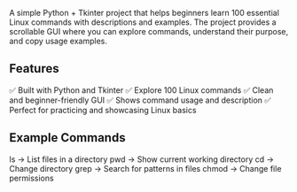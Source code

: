 A simple Python + Tkinter project that helps beginners learn 100 essential Linux commands with descriptions and examples.
The project provides a scrollable GUI where you can explore commands, understand their purpose, and copy usage examples.

## Features
✅ Built with Python and Tkinter
✅ Explore 100 Linux commands
✅ Clean and beginner-friendly GUI
✅ Shows command usage and description
✅ Perfect for practicing and showcasing Linux basics

## Example Commands
ls → List files in a directory
pwd → Show current working directory
cd → Change directory
grep → Search for patterns in files
chmod → Change file permissions
